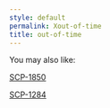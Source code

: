 ```yaml
---
style: default
permalink: Xout-of-time
title: out-of-time
---
```

You may also like:

[SCP-1850](http://scp-wiki.net/scp-1850)

[SCP-1284](http://scp-wiki.net/scp-1284)
